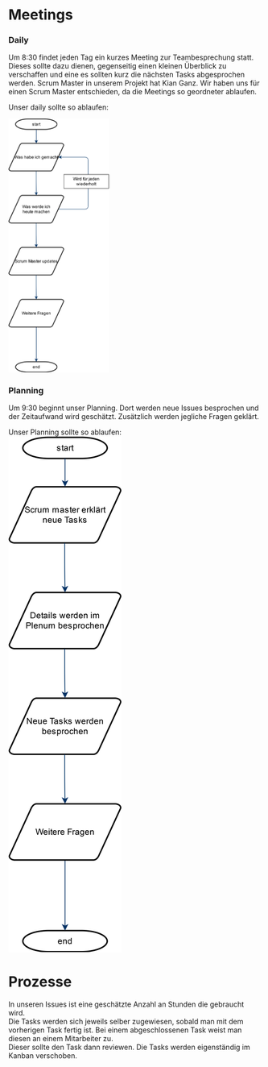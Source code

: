 # Meetings
### Daily
Um 8:30 findet jeden Tag ein kurzes Meeting zur Teambesprechung statt. <br>
Dieses sollte dazu dienen, gegenseitig einen kleinen Überblick zu verschaffen und eine es sollten kurz die nächsten Tasks abgesprochen werden.
Scrum Master in unserem Projekt hat Kian Ganz. Wir haben uns für einen Scrum Master entschieden, da die Meetings so geordneter ablaufen. <br>

Unser daily sollte so ablaufen: <br>

<img src="./img/Workflow.jpg" width="200" />

### Planning
Um 9:30 beginnt unser Planning. Dort werden neue Issues besprochen und der Zeitaufwand wird geschätzt. Zusätzlich werden jegliche Fragen geklärt.

Unser Planning sollte so ablaufen: <br>
![Grafik](./img/Workflow-Planning.jpg)

# Prozesse
In unseren Issues ist eine geschätzte Anzahl an Stunden die gebraucht wird. <br>
Die Tasks werden sich jeweils selber zugewiesen, sobald man mit dem vorherigen Task fertig ist. 
Bei einem abgeschlossenen Task weist man diesen an einem Mitarbeiter zu. <br>
Dieser sollte den Task dann reviewen.
Die Tasks werden eigenständig im Kanban verschoben.
